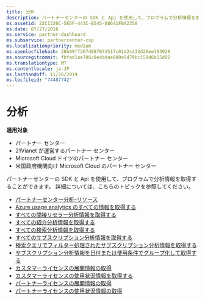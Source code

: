```yaml
---
title: 分析
description: パートナーセンターの SDK と Api を使用して、プログラムで分析情報を取得することができます。 詳細については、こちらのトピックを参照してください。
ms.assetid: 22C1320C-5EDF-443C-B545-88641FBA2358
ms.date: 07/27/2018
ms.service: partner-dashboard
ms.subservice: partnercenter-csp
ms.localizationpriority: medium
ms.openlocfilehash: 28b89ff267d88707d517c01d2c432d20ee303928
ms.sourcegitcommit: fbfad1ae706c8e4bdae080e5d79bc158d6b55d02
ms.translationtype: MT
ms.contentlocale: ja-JP
ms.lasthandoff: 11/26/2019
ms.locfileid: "74487742"
---
```

# <a name="analytics"></a>分析


**適用対象**

 - パートナー センター
 - 21Vianet が運営するパートナー センター
 - Microsoft Cloud ドイツのパートナー センター
 - 米国政府機関向け Microsoft Cloud のパートナー センター

パートナーセンターの SDK と Api を使用して、プログラムで分析情報を取得することができます。 詳細については、こちらのトピックを参照してください。

- [パートナーセンター分析-リソース](partner-center-analytics-resources.md)
- [Azure usage analytics のすべての情報を取得する](get-all-azure-usage-analytics.md)
- [すべての間接リセラー分析情報を取得する](get-all-indirect-resellers-analytics.md)
- [すべての紹介分析情報を取得する](get-all-referrals-analytics.md)
- [すべての検索分析情報を取得する](get-all-search-analytics.md)
- [すべてのサブスクリプション分析情報を取得する](get-all-subscription-analytics.md)  
- [検索クエリでフィルター処理されたサブスクリプション分析情報を取得する](get-subscription-analytics-by-search-query.md)  
- [サブスクリプション分析情報を日付または使用条件でグループ化して取得する](get-subscription-analytics-grouped-by-dates-or-terms.md)  
- [カスタマーライセンスの展開情報の取得](get-customer-licenses-deployment-information.md)
- [カスタマーライセンスの使用状況情報を取得する](get-customer-licenses-usage-information.md)
- [パートナーライセンスの展開情報の取得](get-partner-licenses-deployment-information.md)
- [パートナーライセンスの使用状況情報の取得](get-partner-licenses-usage-information.md)

